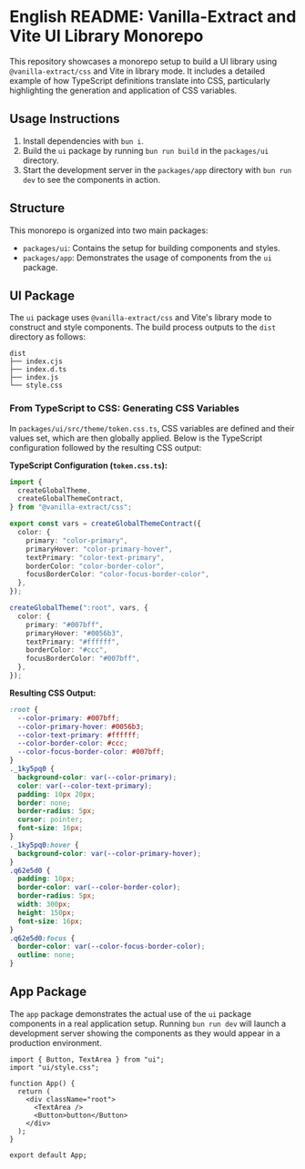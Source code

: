 # English README: Vanilla-Extract and Vite UI Library Monorepo

This repository showcases a monorepo setup to build a UI library using `@vanilla-extract/css` and Vite in library mode. It includes a detailed example of how TypeScript definitions translate into CSS, particularly highlighting the generation and application of CSS variables.

## Usage Instructions

1. Install dependencies with `bun i`.
2. Build the `ui` package by running `bun run build` in the `packages/ui` directory.
3. Start the development server in the `packages/app` directory with `bun run dev` to see the components in action.

## Structure

This monorepo is organized into two main packages:

- `packages/ui`: Contains the setup for building components and styles.
- `packages/app`: Demonstrates the usage of components from the `ui` package.

## UI Package

The `ui` package uses `@vanilla-extract/css` and Vite's library mode to construct and style components. The build process outputs to the `dist` directory as follows:

```plaintext
dist
├── index.cjs
├── index.d.ts
├── index.js
└── style.css
```

### From TypeScript to CSS: Generating CSS Variables

In `packages/ui/src/theme/token.css.ts`, CSS variables are defined and their values set, which are then globally applied. Below is the TypeScript configuration followed by the resulting CSS output:

**TypeScript Configuration (`token.css.ts`):**

```typescript
import {
  createGlobalTheme,
  createGlobalThemeContract,
} from "@vanilla-extract/css";

export const vars = createGlobalThemeContract({
  color: {
    primary: "color-primary",
    primaryHover: "color-primary-hover",
    textPrimary: "color-text-primary",
    borderColor: "color-border-color",
    focusBorderColor: "color-focus-border-color",
  },
});

createGlobalTheme(":root", vars, {
  color: {
    primary: "#007bff",
    primaryHover: "#0056b3",
    textPrimary: "#ffffff",
    borderColor: "#ccc",
    focusBorderColor: "#007bff",
  },
});
```

**Resulting CSS Output:**

```css
:root {
  --color-primary: #007bff;
  --color-primary-hover: #0056b3;
  --color-text-primary: #ffffff;
  --color-border-color: #ccc;
  --color-focus-border-color: #007bff;
}
._1ky5pq0 {
  background-color: var(--color-primary);
  color: var(--color-text-primary);
  padding: 10px 20px;
  border: none;
  border-radius: 5px;
  cursor: pointer;
  font-size: 16px;
}
._1ky5pq0:hover {
  background-color: var(--color-primary-hover);
}
.q62e5d0 {
  padding: 10px;
  border-color: var(--color-border-color);
  border-radius: 5px;
  width: 300px;
  height: 150px;
  font-size: 16px;
}
.q62e5d0:focus {
  border-color: var(--color-focus-border-color);
  outline: none;
}
```

## App Package

The `app` package demonstrates the actual use of the `ui` package components in a real application setup. Running `bun run dev` will launch a development server showing the components as they would appear in a production environment.

```tsx
import { Button, TextArea } from "ui";
import "ui/style.css";

function App() {
  return (
    <div className="root">
      <TextArea />
      <Button>button</Button>
    </div>
  );
}

export default App;
```
